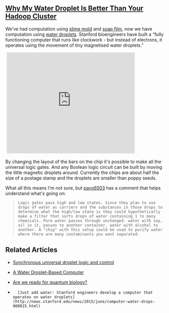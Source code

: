 ## [Why My Water Droplet Is Better Than Your Hadoop Cluster](/blog/2015/8/12/why-my-water-droplet-is-better-than-your-hadoop-cluster.html)

    

    

        

We’ve had computation using [slime mold](http://highscalability.com/blog/2012/4/9/why-my-slime-mold-is-better-than-your-hadoop-cluster.html) and [soap film](http://highscalability.com/blog/2012/6/13/why-my-soap-film-is-better-than-your-hadoop-cluster.html), now we have computation using [water droplets](http://www.sciencealert.com/engineers-have-created-a-computer-that-operates-on-water-droplets). Stanford bioengineers have built a “fully functioning computer that runs like clockwork - but instead of electrons, it operates using the movement of tiny magnetised water droplets.”

 <iframe width="400" height="315" src="https://www.youtube.com/embed/m5WodTppevo?rel=0" frameborder="0" allowfullscreen=""></iframe>

By changing the layout of the bars on the chip it's possible to make all the universal logic gates. And any Boolean logic circuit can be built by moving the little magnetic droplets around. Currently the chips are about half the size of a postage stamp and the droplets are smaller than poppy seeds.

What all this means I'm not sure, but [pavo6503](https://www.youtube.com/watch?v=m5WodTppevo&lc=z13xhrbbokjkc3zhl04cczfyymfct1wh0zw0k) has a comment that helps understand what's going on:

>     Logic gates pass high and low states. Since they plan to use drops of water as carriers and the substances in those drops to determine what the high/low state is they could hypothetically make a filter that sorts drops of water containing 1 to many chemicals. Pure water passes through unchanged. water with say, oil in it, passes to another container, water with alcohol to another. A "chip" with this setup could be used to purify water where there are many contaminants you want separated.    

##     Related Articles    

*   [    Synchronous universal droplet logic and control    ](http://www.nature.com/nphys/journal/v11/n7/full/nphys3341.html)

*   [    A Water Droplet-Based Computer    ](http://www.i-programmer.info/news/112-theory/4768-a-water-droplet-based-computer.html)

*   [    Are we ready for quantum biology?    ](https://www.newscientist.com/article/mg22429950.700-are-we-ready-for-quantum-biology)

*       [Just add water: Stanford engineers develop a computer that operates on water droplets](http://news.stanford.edu/news/2015/june/computer-water-drops-060815.html)    

    